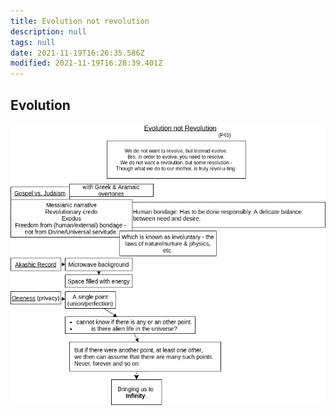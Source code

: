 ```yaml
---
title: Evolution not revolution
description: null
tags: null
date: 2021-11-19T16:26:35.586Z
modified: 2021-11-19T16:28:39.401Z
---
```


## Evolution

![one to infinity](img/qkab/evolution_not_revolution.png)
